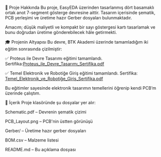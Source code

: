 🧾 Proje Hakkında
Bu proje, EasyEDA üzerinden tasarlanmış dört basamaklı ortak anot 7-segment gösterge devresine aittir. Tasarım içerisinde şematik, PCB yerleşimi ve üretime hazır Gerber dosyaları bulunmaktadır.

Amacım; düşük maliyetli ve kompakt bir sayı göstergesi kartı tasarlamak ve bunu doğrudan üretime gönderebilecek hâle getirmekti.

🎓 Projenin Altyapısı
Bu devre, BTK Akademi üzerinde tamamladığım iki eğitim sonrasında çizilmiştir:

✅ Proteus ile Devre Tasarımı eğitimi tamamlandı.
Sertifika:[Proteus_ile_Devre_Tasarımı_Sertifika.pdf](https://github.com/user-attachments/files/20956249/Proteus_ile_Devre_Tasarimi_Sertifika.pdf)


✅ Temel Elektronik ve Robotiğe Giriş eğitimi tamamlandı.
Sertifika: [Temel_Elektronik_ve_Robotiğe_Giriş_Sertifika.pdf](https://github.com/user-attachments/files/20956255/Temel_Elektronik_ve_Robotige_Giris_Sertifika.pdf)


Bu eğitimler sayesinde elektronik tasarımın temellerini öğrenip kendi PCB’m üzerinde çalıştım.

📁 İçerik
Proje klasöründe şu dosyalar yer alır:

Schematic.pdf – Devrenin şematik çizimi

PCB_Layout.png – PCB'nin üstten görünüşü

Gerber/ – Üretime hazır gerber dosyaları

BOM.csv – Malzeme listesi

README.md – Bu açıklama dosyası
